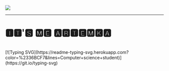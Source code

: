 <gif align="center"> 
  <img src="https://media3.giphy.com/media/ihkiOFNsjcVVTgQHLe/giphy.gif?cid=ecf05e47yrm0r02nk193ekbiaww2cqabl515isyqb9rng6bk&rid=giphy.gif&ct=g" />
</gif>

---

<h1>🅸🆃'🆂 🅼🅴 🅰🆁🆃🅴🅼🅺🅰</h1>
<br>
[![Typing SVG](https://readme-typing-svg.herokuapp.com?color=%2336BCF7&lines=Computer+science+student)](https://git.io/typing-svg)
